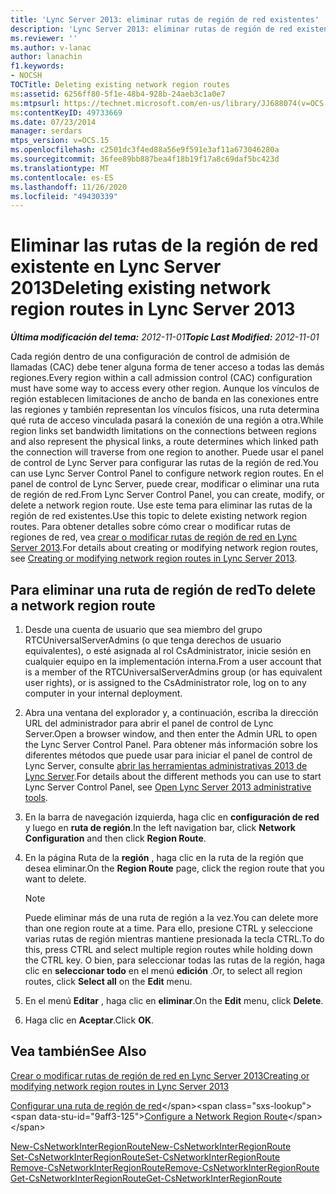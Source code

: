 ```yaml
---
title: 'Lync Server 2013: eliminar rutas de región de red existentes'
description: 'Lync Server 2013: eliminar rutas de región de red existentes.'
ms.reviewer: ''
ms.author: v-lanac
author: lanachin
f1.keywords:
- NOCSH
TOCTitle: Deleting existing network region routes
ms:assetid: 6256ff80-5f1e-48b4-928b-24aeb3c1a0e7
ms:mtpsurl: https://technet.microsoft.com/en-us/library/JJ688074(v=OCS.15)
ms:contentKeyID: 49733669
ms.date: 07/23/2014
manager: serdars
mtps_version: v=OCS.15
ms.openlocfilehash: c2501dc3f4ed88a56e9f591e3af11a673046280a
ms.sourcegitcommit: 36fee89bb887bea4f18b19f17a8c69daf5bc423d
ms.translationtype: MT
ms.contentlocale: es-ES
ms.lasthandoff: 11/26/2020
ms.locfileid: "49430339"
---
```

# <a name="deleting-existing-network-region-routes-in-lync-server-2013"></a><span data-ttu-id="9aff3-103">Eliminar las rutas de la región de red existente en Lync Server 2013</span><span class="sxs-lookup"><span data-stu-id="9aff3-103">Deleting existing network region routes in Lync Server 2013</span></span>

<div data-xmlns="http://www.w3.org/1999/xhtml">

<div class="topic" data-xmlns="http://www.w3.org/1999/xhtml" data-msxsl="urn:schemas-microsoft-com:xslt" data-cs="https://msdn.microsoft.com/">

<div data-asp="https://msdn2.microsoft.com/asp">



</div>

<div id="mainSection">

<div id="mainBody"><span data-ttu-id="9aff3-104">

<span> </span></span><span class="sxs-lookup"><span data-stu-id="9aff3-104">

<span> </span></span></span>

<span data-ttu-id="9aff3-105">_**Última modificación del tema:** 2012-11-01_</span><span class="sxs-lookup"><span data-stu-id="9aff3-105">_**Topic Last Modified:** 2012-11-01_</span></span>

<span data-ttu-id="9aff3-106">Cada región dentro de una configuración de control de admisión de llamadas (CAC) debe tener alguna forma de tener acceso a todas las demás regiones.</span><span class="sxs-lookup"><span data-stu-id="9aff3-106">Every region within a call admission control (CAC) configuration must have some way to access every other region.</span></span> <span data-ttu-id="9aff3-107">Aunque los vínculos de región establecen limitaciones de ancho de banda en las conexiones entre las regiones y también representan los vínculos físicos, una ruta determina qué ruta de acceso vinculada pasará la conexión de una región a otra.</span><span class="sxs-lookup"><span data-stu-id="9aff3-107">While region links set bandwidth limitations on the connections between regions and also represent the physical links, a route determines which linked path the connection will traverse from one region to another.</span></span> <span data-ttu-id="9aff3-108">Puede usar el panel de control de Lync Server para configurar las rutas de la región de red.</span><span class="sxs-lookup"><span data-stu-id="9aff3-108">You can use Lync Server Control Panel to configure network region routes.</span></span> <span data-ttu-id="9aff3-109">En el panel de control de Lync Server, puede crear, modificar o eliminar una ruta de región de red.</span><span class="sxs-lookup"><span data-stu-id="9aff3-109">From Lync Server Control Panel, you can create, modify, or delete a network region route.</span></span> <span data-ttu-id="9aff3-110">Use este tema para eliminar las rutas de la región de red existentes.</span><span class="sxs-lookup"><span data-stu-id="9aff3-110">Use this topic to delete existing network region routes.</span></span> <span data-ttu-id="9aff3-111">Para obtener detalles sobre cómo crear o modificar rutas de regiones de red, vea [crear o modificar rutas de región de red en Lync Server 2013](lync-server-2013-creating-or-modifying-network-region-routes.md).</span><span class="sxs-lookup"><span data-stu-id="9aff3-111">For details about creating or modifying network region routes, see [Creating or modifying network region routes in Lync Server 2013](lync-server-2013-creating-or-modifying-network-region-routes.md).</span></span>

<div>

## <a name="to-delete-a-network-region-route"></a><span data-ttu-id="9aff3-112">Para eliminar una ruta de región de red</span><span class="sxs-lookup"><span data-stu-id="9aff3-112">To delete a network region route</span></span>

1.  <span data-ttu-id="9aff3-113">Desde una cuenta de usuario que sea miembro del grupo RTCUniversalServerAdmins (o que tenga derechos de usuario equivalentes), o esté asignada al rol CsAdministrator, inicie sesión en cualquier equipo en la implementación interna.</span><span class="sxs-lookup"><span data-stu-id="9aff3-113">From a user account that is a member of the RTCUniversalServerAdmins group (or has equivalent user rights), or is assigned to the CsAdministrator role, log on to any computer in your internal deployment.</span></span>

2.  <span data-ttu-id="9aff3-114">Abra una ventana del explorador y, a continuación, escriba la dirección URL del administrador para abrir el panel de control de Lync Server.</span><span class="sxs-lookup"><span data-stu-id="9aff3-114">Open a browser window, and then enter the Admin URL to open the Lync Server Control Panel.</span></span> <span data-ttu-id="9aff3-115">Para obtener más información sobre los diferentes métodos que puede usar para iniciar el panel de control de Lync Server, consulte [abrir las herramientas administrativas 2013 de Lync Server](lync-server-2013-open-lync-server-administrative-tools.md).</span><span class="sxs-lookup"><span data-stu-id="9aff3-115">For details about the different methods you can use to start Lync Server Control Panel, see [Open Lync Server 2013 administrative tools](lync-server-2013-open-lync-server-administrative-tools.md).</span></span>

3.  <span data-ttu-id="9aff3-116">En la barra de navegación izquierda, haga clic en **configuración de red** y luego en **ruta de región**.</span><span class="sxs-lookup"><span data-stu-id="9aff3-116">In the left navigation bar, click **Network Configuration** and then click **Region Route**.</span></span>

4.  <span data-ttu-id="9aff3-117">En la página Ruta de la **región** , haga clic en la ruta de la región que desea eliminar.</span><span class="sxs-lookup"><span data-stu-id="9aff3-117">On the **Region Route** page, click the region route that you want to delete.</span></span>
    
    <div>
    

    > [!NOTE]  
    > <span data-ttu-id="9aff3-118">Puede eliminar más de una ruta de región a la vez.</span><span class="sxs-lookup"><span data-stu-id="9aff3-118">You can delete more than one region route at a time.</span></span> <span data-ttu-id="9aff3-119">Para ello, presione CTRL y seleccione varias rutas de región mientras mantiene presionada la tecla CTRL.</span><span class="sxs-lookup"><span data-stu-id="9aff3-119">To do this, press CTRL and select multiple region routes while holding down the CTRL key.</span></span> <span data-ttu-id="9aff3-120">O bien, para seleccionar todas las rutas de la región, haga clic en <STRONG>seleccionar todo</STRONG> en el menú <STRONG>edición</STRONG> .</span><span class="sxs-lookup"><span data-stu-id="9aff3-120">Or, to select all region routes, click <STRONG>Select all</STRONG> on the <STRONG>Edit</STRONG> menu.</span></span>

    
    </div>

5.  <span data-ttu-id="9aff3-121">En el menú **Editar** , haga clic en **eliminar**.</span><span class="sxs-lookup"><span data-stu-id="9aff3-121">On the **Edit** menu, click **Delete**.</span></span>

6.  <span data-ttu-id="9aff3-122">Haga clic en **Aceptar**.</span><span class="sxs-lookup"><span data-stu-id="9aff3-122">Click **OK**.</span></span>

</div>

<div>

## <a name="see-also"></a><span data-ttu-id="9aff3-123">Vea también</span><span class="sxs-lookup"><span data-stu-id="9aff3-123">See Also</span></span>


[<span data-ttu-id="9aff3-124">Crear o modificar rutas de región de red en Lync Server 2013</span><span class="sxs-lookup"><span data-stu-id="9aff3-124">Creating or modifying network region routes in Lync Server 2013</span></span>](lync-server-2013-creating-or-modifying-network-region-routes.md)  


<span data-ttu-id="9aff3-125">[Configurar una ruta de región de red](https://technet.microsoft.com/library/gg133706\(v=ocs.15\))</span><span class="sxs-lookup"><span data-stu-id="9aff3-125">[Configure a Network Region Route](https://technet.microsoft.com/library/gg133706\(v=ocs.15\))</span></span>  


[<span data-ttu-id="9aff3-126">New-CsNetworkInterRegionRoute</span><span class="sxs-lookup"><span data-stu-id="9aff3-126">New-CsNetworkInterRegionRoute</span></span>](https://docs.microsoft.com/powershell/module/skype/New-CsNetworkInterRegionRoute)  
[<span data-ttu-id="9aff3-127">Set-CsNetworkInterRegionRoute</span><span class="sxs-lookup"><span data-stu-id="9aff3-127">Set-CsNetworkInterRegionRoute</span></span>](https://docs.microsoft.com/powershell/module/skype/Set-CsNetworkInterRegionRoute)  
[<span data-ttu-id="9aff3-128">Remove-CsNetworkInterRegionRoute</span><span class="sxs-lookup"><span data-stu-id="9aff3-128">Remove-CsNetworkInterRegionRoute</span></span>](https://docs.microsoft.com/powershell/module/skype/Remove-CsNetworkInterRegionRoute)  
[<span data-ttu-id="9aff3-129">Get-CsNetworkInterRegionRoute</span><span class="sxs-lookup"><span data-stu-id="9aff3-129">Get-CsNetworkInterRegionRoute</span></span>](https://docs.microsoft.com/powershell/module/skype/Get-CsNetworkInterRegionRoute)  
  

<span data-ttu-id="9aff3-130"></div>

</div>

<span> </span>

</div>

</div>

</span><span class="sxs-lookup"><span data-stu-id="9aff3-130"></div>

</div>

<span> </span>

</div>

</div>

</span></span></div>

